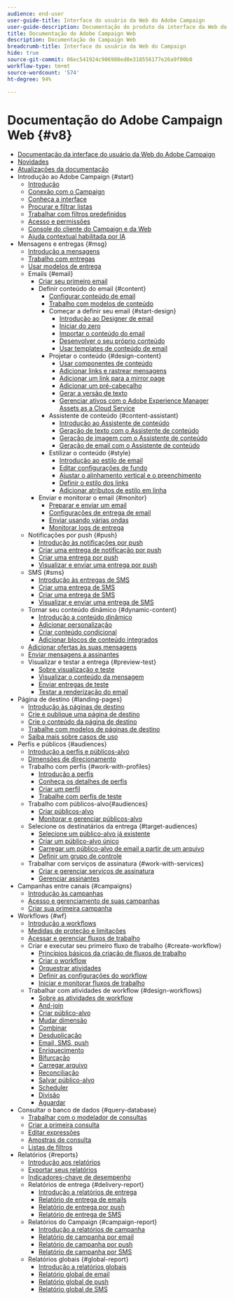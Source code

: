 ```yaml
---
audience: end-user
user-guide-title: Interface do usuário da Web do Adobe Campaign
user-guide-description: Documentação do produto da interface da Web do Adobe Campaign.
title: Documentação do Adobe Campaign Web
description: Documentação do Campaign Web
breadcrumb-title: Interface do usuário da Web do Campaign
hide: true
source-git-commit: 06ec541924c906980ed0e318556177e26a9f00b0
workflow-type: tm+mt
source-wordcount: '574'
ht-degree: 94%

---
```



# Documentação do Adobe Campaign Web {#v8}

+ [Documentação da interface do usuário da Web do Adobe Campaign](campaign-web-home.md)
+ [Novidades](rn/whats-new.md)
+ [Atualizações da documentação](rn/documentation-updates.md)
+ Introdução ao Adobe Campaign {#start}
   + [Introdução](get-started/get-started.md)
   + [Conexão com o Campaign](get-started/connect-to-campaign.md)
   + [Conheça a interface](get-started/user-interface.md)
   + [Procurar e filtrar listas](get-started/list-filters.md)
   + [Trabalhar com filtros predefinidos](get-started/predefined-filters.md)
   + [Acesso e permissões](get-started/permissions.md)
   + [Console do cliente do Campaign e da Web](get-started/capability-matrix.md)
   + [Ajuda contextual habilitada por IA](get-started/using-ai.md)
+ Mensagens e entregas {#msg}
   + [Introdução a mensagens](msg/gs-messages.md)
   + [Trabalho com entregas](msg/gs-deliveries.md)
   + [Usar modelos de entrega](msg/delivery-template.md)
   + Emails {#email}
      + [Criar seu primeiro email](email/create-email.md)
      + Definir conteúdo do email {#content}
         + [Configurar conteúdo de email](email/edit-content.md)
         + [Trabalho com modelos de conteúdo](email/create-email-templates.md)
         + Começar a definir seu email {#start-design}
            + [Introdução ao Designer de email](email/get-started-email-designer.md)
            + [Iniciar do zero](email/create-email-content.md)
            + [Importar o conteúdo do email](email/existing-content.md)
            + [Desenvolver o seu próprio conteúdo](email/code-content.md)
            + [Usar templates de conteúdo de email](email/use-email-templates.md)
         + Projetar o conteúdo {#design-content}
            + [Usar componentes de conteúdo](email/content-components.md)
            + [Adicionar links e rastrear mensagens](email/message-tracking.md)
            + [Adicionar um link para a mirror page](email/mirror-page.md)
            + [Adicionar um pré-cabeçalho](email/preheader.md)
            + [Gerar a versão de texto](email/text-version-email.md)
            + [Gerenciar ativos com o Adobe Experience Manager Assets as a Cloud Service](email/aem-assets.md)
         + Assistente de conteúdo {#content-assistant}
            + [Introdução ao Assistente de conteúdo](email/generative-gs.md)
            + [Geração de texto com o Assistente de conteúdo](email/generative-content.md)
            + [Geração de imagem com o Assistente de conteúdo](email/generative-image.md)
            + [Geração de email com o Assistente de conteúdo](email/generative-email.md)
         + Estilizar o conteúdo {#style}
            + [Introdução ao estilo de email](email/get-started-email-style.md)
            + [Editar configurações de fundo](email/backgrounds.md)
            + [Ajustar o alinhamento vertical e o preenchimento](email/alignment-and-padding.md)
            + [Definir o estilo dos links](email/styling-links.md)
            + [Adicionar atributos de estilo em linha](email/inline-styling.md)
      + Enviar e monitorar o email {#monitor}
         + [Preparar e enviar um email](monitor/prepare-send.md)
         + [Configurações de entrega de email](advanced-settings/delivery-settings.md)
         + [Enviar usando várias ondas](advanced-settings/send-using-waves.md)
         + [Monitorar logs de entrega](monitor/delivery-logs.md)
   + Notificações por push {#push}
      + [Introdução às notificações por push](push/gs-push.md)
      + [Criar uma entrega de notificação por push](push/create-push.md)
      + [Criar uma entrega por push](push/content-push.md)
      + [Visualizar e enviar uma entrega por push](push/send-push.md)
   + SMS {#sms}
      + [Introdução às entregas de SMS](sms/gs-sms.md)
      + [Criar uma entrega de SMS](sms/create-sms.md)
      + [Criar uma entrega de SMS](sms/content-sms.md)
      + [Visualizar e enviar uma entrega de SMS](sms/send-sms.md)
   + Tornar seu conteúdo dinâmico {#dynamic-content}
      + [Introdução a conteúdo dinâmico](personalization/gs-personalization.md)
      + [Adicionar personalização](personalization/personalize.md)
      + [Criar conteúdo condicional](personalization/conditions.md)
      + [Adicionar blocos de conteúdo integrados](personalization/content-blocks.md)
   + [Adicionar ofertas às suas mensagens](msg/offers.md)
   + [Enviar mensagens a assinantes](msg/send-to-subscribers.md)
   + Visualizar e testar a entrega {#preview-test}
      + [Sobre visualização e teste](preview-test/preview-test.md)
      + [Visualizar o conteúdo da mensagem](preview-test/preview-content.md)
      + [Enviar entregas de teste](preview-test/test-deliveries.md)
      + [Testar a renderização do email](preview-test/email-rendering.md)
+ Página de destino {#landing-pages}
   + [Introdução às páginas de destino](landing-pages/get-started-lp.md)
   + [Crie e publique uma página de destino](landing-pages/create-lp.md)
   + [Crie o conteúdo da página de destino](landing-pages/lp-content.md)
   + [Trabalhe com modelos de páginas de destino](landing-pages/lp-templates.md)
   + [Saiba mais sobre casos de uso](landing-pages/lp-use-cases.md)
+ Perfis e públicos {#audiences}
   + [Introdução a perfis e públicos-alvo](audience/gs-audiences-recipients.md)
   + [Dimensões de direcionamento](audience/targeting-dimensions.md)
   + Trabalho com perfis {#work-with-profiles}
      + [Introdução a perfis](audience/about-recipients.md)
      + [Conheça os detalhes de perfis](audience/profile-view.md)
      + [Criar um perfil](audience/create-profile.md)
      + [Trabalhe com perfis de teste](audience/test-profiles.md)
   + Trabalho com públicos-alvo{#audiences}
      + [Criar públicos-alvo](audience/create-audience.md)
      + [Monitorar e gerenciar públicos-alvo](audience/manage-audience.md)
   + Selecione os destinatários da entrega {#target-audiences}
      + [Selecione um público-alvo já existente](audience/add-audience.md)
      + [Criar um público-alvo único](audience/one-time-audience.md)
      + [Carregar um público-alvo de email a partir de um arquivo](audience/file-audience.md)
      + [Definir um grupo de controle](audience/control-group.md)
   + Trabalhar com serviços de assinatura {#work-with-services}
      + [Criar e gerenciar serviços de assinatura](audience/manage-services.md)
      + [Gerenciar assinantes](audience/manage-subscribers.md)
+ Campanhas entre canais {#campaigns}
   + [Introdução às campanhas](campaigns/gs-campaigns.md)
   + [Acesso e gerenciamento de suas campanhas](campaigns/manage-campaigns.md)
   + [Criar sua primeira campanha](campaigns/create-campaigns.md)
+ Workflows {#wf}
   + [Introdução a workflows](workflows/gs-workflows.md)
   + [Medidas de proteção e limitações](get-started/guardrails.md)
   + [Acessar e gerenciar fluxos de trabalho](workflows/access-monitor.md)
   + Criar e executar seu primeiro fluxo de trabalho {#create-workflow}
      + [Princípios básicos da criação de fluxos de trabalho](workflows/gs-workflow-creation.md)
      + [Criar o workflow](workflows/create-workflow.md)
      + [Orquestrar atividades](workflows/orchestrate-activities.md)
      + [Definir as configurações do workflow](workflows/workflow-settings.md)
      + [Iniciar e monitorar fluxos de trabalho](workflows/start-monitor-workflows.md)
   + Trabalhar com atividades de workflow {#design-workflows}
      + [Sobre as atividades de workflow](workflows/activities/about-activities.md)
      + [And-join](workflows/activities/and-join.md)
      + [Criar público-alvo](workflows/activities/build-audience.md)
      + [Mudar dimensão](workflows/activities/change-dimension.md)
      + [Combinar](workflows/activities/combine.md)
      + [Desduplicação](workflows/activities/deduplication.md)
      + [Email, SMS, push](workflows/activities/channels.md)
      + [Enriquecimento](workflows/activities/enrichment.md)
      + [Bifurcação](workflows/activities/fork.md)
      + [Carregar arquivo](workflows/activities/load-file.md)
      + [Reconciliação](workflows/activities/reconciliation.md)
      + [Salvar público-alvo](workflows/activities/save-audience.md)
      + [Scheduler](workflows/activities/scheduler.md)
      + [Divisão](workflows/activities/split.md)
      + [Aguardar](workflows/activities/wait.md)
+ Consultar o banco de dados {#query-database}
   + [Trabalhar com o modelador de consultas](query/query-modeler-overview.md)
   + [Criar a primeira consulta](query/build-query.md)
   + [Editar expressões](query/expression-editor.md)
   + [Amostras de consulta](query/query-samples.md)
   + [Listas de filtros](query/filter.md)
+ Relatórios {#reports}
   + [Introdução aos relatórios](reporting/gs-reports.md)
   + [Exportar seus relatórios](reporting/export-reports.md)
   + [Indicadores-chave de desempenho](reporting/kpis.md)
   + Relatórios de entrega {#delivery-report}
      + [Introdução a relatórios de entrega](reporting/delivery-reports.md)
      + [Relatório de entrega de emails](reporting/email-report.md)
      + [Relatório de entrega por push](reporting/push-report.md)
      + [Relatório de entrega de SMS](reporting/sms-report.md)
   + Relatórios do Campaign {#campaign-report}
      + [Introdução a relatórios de campanha](reporting/campaign-reports.md)
      + [Relatório de campanha por email](reporting/campaign-reports-email.md)
      + [Relatório de campanha por push](reporting/campaign-reports-push.md)
      + [Relatório de campanha por SMS](reporting/campaign-reports-sms.md)
   + Relatórios globais {#global-report}
      + [Introdução a relatórios globais](reporting/global-reports.md)
      + [Relatório global de email](reporting/global-report-email.md)
      + [Relatório global de push](reporting/global-report-push.md)
      + [Relatório global de SMS](reporting/global-report-sms.md)
